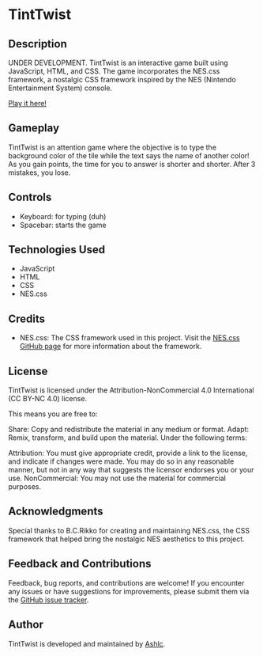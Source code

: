 # TintTwist

## Description

UNDER DEVELOPMENT.
TintTwist is an interactive game built using JavaScript, HTML, and CSS. The game incorporates the NES.css framework, a nostalgic CSS framework inspired by the NES (Nintendo Entertainment System) console.

[Play it here!](https://ashlc.github.io/TintTwist/)

## Gameplay

TintTwist is an attention game where the objective is to type the background color of the tile while the text says the name of another color!
As you gain points, the time for you to answer is shorter and shorter. After 3 mistakes, you lose.

## Controls

- Keyboard: for typing (duh)
- Spacebar: starts the game

## Technologies Used

- JavaScript
- HTML
- CSS
- NES.css

## Credits

- NES.css: The CSS framework used in this project. Visit the [NES.css GitHub page](https://github.com/nostalgic-css/NES.css) for more information about the framework.

## License

TintTwist is licensed under the Attribution-NonCommercial 4.0 International (CC BY-NC 4.0) license.

This means you are free to:

Share: Copy and redistribute the material in any medium or format.
Adapt: Remix, transform, and build upon the material.
Under the following terms:

Attribution: You must give appropriate credit, provide a link to the license, and indicate if changes were made. You may do so in any reasonable manner, but not in any way that suggests the licensor endorses you or your use.
NonCommercial: You may not use the material for commercial purposes.

## Acknowledgments

Special thanks to B.C.Rikko for creating and maintaining NES.css, the CSS framework that helped bring the nostalgic NES aesthetics to this project.

## Feedback and Contributions

Feedback, bug reports, and contributions are welcome! If you encounter any issues or have suggestions for improvements, please submit them via the [GitHub issue tracker](https://github.com/your-username/TintTwist/issues).

## Author

TintTwist is developed and maintained by [Ashlc](https://github.com/Ashlc).
